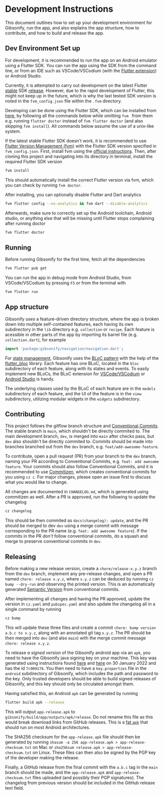 # Development Instructions

This document outlines how to set up your development environment for Gibsonify, run the app, and also explains the app structure, how to contribute, and how to build and release the app.

## Dev Environment Set up

For development, it is recommended to run the app on an Android emulator using a Flutter SDK. You can run the app using the SDK from the command line, or from an IDE such as VSCode/VSCodium (with the [Flutter extension](https://open-vsx.org/extension/Dart-Code/flutter)) or Android Studio.

Currently, it is attempted to carry out development on the latest Flutter [stable](https://github.com/flutter/flutter/wiki/Flutter-build-release-channels) SDK [release](https://flutter.dev/docs/development/tools/sdk/releases). However, due to the rapid development of Flutter, this might not keep up in the future, which is why the last tested SDK version is noted in the `fvm_config.json` file within the `.fvm` directory.

Developing can be done using the Flutter SDK, which can be installed from [here](https://flutter.dev/docs/get-started/install), by following all the commands below while omitting `fvm ` from them e.g. running `flutter doctor` instead of `fvm flutter doctor` (and also skipping `fvm install`). All commands below assume the use of a unix-like system.

If the latest stable Flutter SDK doesn't work, it is recommended to use [Flutter Version Management (fvm)](https://fvm.app) with the Flutter SDK version specified in `fvm_config.json`. First, install fvm using the [official instructions](https://fvm.app/docs/getting_started/installation). Then, after cloning this project and navigating into its directory in terminal, install the required Flutter SDK version

```bash
fvm install
```

This should automatically install the correct Flutter version via fvm, which you can check by running `fvm doctor`.

After installing, you can optionally disable Flutter and Dart analytics

```bash
fvm flutter config --no-analytics && fvm dart --disable-analytics
```

Afterwards, make sure to correctly set up the Android toolchain, Android studio, or anything else that will be missing until Flutter stops complaining after running doctor

```bash
fvm flutter doctor
```

## Running

Before running Gibsonify for the first time, fetch all the dependencies

```bash
fvm flutter pub get
```

You can run the app in debug mode from Android Studio, from VSCode/VSCodium by pressing `F5` or from the terminal with

```bash
fvm flutter run
```

## App structure

Gibsonify uses a feature-driven directory structure, where the app is broken down into multiple self-contained features, each having its own subdirectory in the `lib` directory e.g. `collection` or `recipe`. Each feature is acessible in other parts of the app by importing its barrel file (e.g. `collection.dart`), for example

```dart
import 'package:gibsonify/navigation/navigation.dart';
```

For [state management](https://flutter.dev/docs/development/data-and-backend/state-mgmt/intro), Gibsonify uses the [BLoC pattern](https://www.flutterclutter.dev/flutter/basics/what-is-the-bloc-pattern/2021/2084/) with the help of the [flutter_bloc](https://bloclibrary.dev) library. Each feature has one BLoC, located in the `bloc` subdirectory of each feature, along with its states and events. To easily implement new BLoCs, the BLoC extension for [VSCode/VSCodium](https://bloclibrary.dev/#/blocvscodeextension) or [Android Studio](https://bloclibrary.dev/#/blocintellijextension) is handy.

The underlying classes used by the BLoC of each feature are in the `models` subdirectory of each feature, and the UI of the feature is in the `view` subdirectory, utilizing modular widgets in the `widgets` subdirectory.

## Contributing

<!--
TODO: delete `main` branch and rename `dev` to main to simplify development.
-->

This project follows the gitflow branch structure and [Conventional Commits](https://www.conventionalcommits.org/). The stable branch is `main`, which shouldn't be directly commited to. The main development branch, `dev`, is merged into `main` after checks pass, but `dev` also shouldn't be directly commited to. Commits should be made into branches branched out from the `dev` branch, e.g. `feat/add-awesome-feature`.

To contribute, open a pull request (PR) from your branch to the `dev` branch, naming your PR according to Conventional Commits, e.g. `feat: add awesome feature`. Your commits should also follow Conventional Commits, and it is recommended to use [Commitizen](https://commitizen-tools.github.io/commitizen/), which creates conventional commits for you using `cz c`. For major changes, please open an issue first to discuss what you would like to change.

All changes are documented in `CHANGELOG.md`, which is generated using commitizen as well. After a PR is approved, run the following to update the changelog

```bash
cz changelog
```

This should be then commited as `docs(changelog): update`, and the PR should be merged to dev `dev` using a merge commit with message corresponding to the PR name (e.g. `feat: add awesome feature`). If the commits in the PR _don't_ follow conventional commits, do a squash and merge to preserve conventional commits in `dev`.

<!-- 
TODO: Check if the above works (i.e. if there are no merge conflicts with `dev` after generating the changelog), if not, rewrite to:

This can then be commited straight to `dev` (the only exception, as it avoids merge conflicts), with the message `docs(changelog): update`
-->

<!--
TODO Add testing instructions once a testing suite is implemented, probably using bloc_test and mockito or mocktail.
-->

## Releasing

Before making a new release version, create a `chore/release-x.y.z` branch from the `dev` branch, implement any pre-release changes, and open a PR named `chore: release x.y.z`, where `x.y.z` can be deduced by running `cz bump --dry-run` and observing the printed version. This is an automatically generated [Semantic Version](https://semver.org/) from conventional commits. 

After implementing all changes and having the PR approved, update the version in `cz.yaml` and `pubspec.yaml` and also update the changelog all in a single command by running

```bash
cz bump
```

This will update these three files and create a commit `chore: bump version a.b.c to x.y.z`, along with an annotated git tag `x.y.z`. The PR should be then merged into `dev` (and also `main`) with the merge commit message `chore: release x.y.z`.

<!--
TODO: Rewrite this using just `main` after getting rid of `dev` and `main`.
-->

To release _a signed version_ of the Gibsonify android app via an `apk`, you need to have the Gibsonify java signing key on your machine. This key was generated using instructions found [here](https://docs.flutter.dev/deployment/android#signing-the-app) and [here](https://fahadjameel.com/2020/09/07/how-to-properly-sign-your-flutter-apps-before-uploading-to-the-android-app-store/) on 30 January 2022 and has the id `7c909176`. You then need to have a `key.properties` file in the `android` subdirectory of Gibsonify, which includes the path and password to the key. Only trusted developers should be able to build signed releases of Gibsonify, and this key should only be circulated amongst them.

Having satisfied this, an Android `apk` can be generated by running

```bash
flutter build apk --release
```

This will output `app-release.apk` to `gibsonify/build/app/outputs/apk/release`. Do not rename this file as this would break download links from GitHub releases. This is a [fat `apk`](https://docs.flutter.dev/deployment/android#what-is-a-fat-apk) that should run on most Android architectures.

The SHA256 checksum for the `app-release.apk` file should then be generated by running
`shasum -a 256 app-release.apk > app-release-checksum.txt` on Mac or `sha256sum release.apk > app-release-checksum.txt` on Linux. These files can then also be signed by the PGP key of the developer making the release.

<!--
TODO: Ditch checksums and just sign the release with Gibsonify's PGP key and upload the `.sig` file.`
-->

Finally, a GitHub release from the final commit with the `a.b.c` tag in the `main` branch should be made, and the `app-release.apk` and `app-release-checksum.txt` files uploaded (and possibly their PGP signatures). The changelog from previous version should be included in the GitHub release text field.
